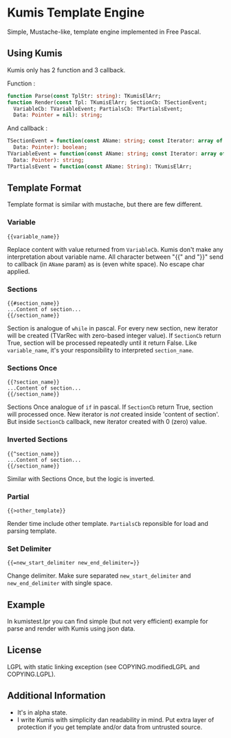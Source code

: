 # Kumis Template Engine
Simple, Mustache-like, template engine implemented in Free Pascal.

## Using Kumis
Kumis only has 2 function and 3 callback.

Function :
```pascal
function Parse(const TplStr: string): TKumisElArr;
function Render(const Tpl: TKumisElArr; SectionCb: TSectionEvent; 
  VariableCb: TVariableEvent; PartialsCb: TPartialsEvent;
  Data: Pointer = nil): string;
```

And callback :
```pascal
TSectionEvent = function(const AName: string; const Iterator: array of const;
  Data: Pointer): boolean;
TVariableEvent = function(const AName: string; const Iterator: array of const;
  Data: Pointer): string;
TPartialsEvent = function(const AName: String): TKumisElArr; 
```

## Template Format
Template format is similar with mustache, but there are few different.

### Variable
```
{{variable_name}}
```
Replace content with value returned from `VariableCb`. Kumis don't make any interpretation about variable name. All character between "{{" and "}}" send to callback (in `AName` param) as is (even white space). No escape char applied.

### Sections
```
{{#section_name}}
...Content of section...
{{/section_name}}
```
Section is analogue of `while` in pascal. For every new section, new iterator will be created (TVarRec with zero-based integer value). If `SectionCb` return True, section will be processed repeatedly until it return False. Like `variable_name`, it's your responsibility to interpreted `section_name`.

### Sections Once
```
{{?section_name}}
...Content of section...
{{/section_name}}
```
Sections Once  analogue of `if` in pascal. If `SectionCb` return True, section will processed once. New iterator is *not* created inside 'content of section'. But inside `SectionCb` callback, new iterator created with 0 (zero) value.

### Inverted Sections
```
{{^section_name}}
...Content of section...
{{/section_name}}
```
Similar with Sections Once, but the logic is inverted.

### Partial
```
{{>other_template}}
```
Render time include other template. `PartialsCb` reponsible for load and parsing template.

### Set Delimiter
```
{{=new_start_delimiter new_end_delimiter=}}
```
Change delimiter. Make sure separated `new_start_delimiter` and `new_end_delimiter` with single space.

## Example
In kumistest.lpr you can find simple (but not very efficient) example for parse and render with Kumis using json data. 

## License
LGPL with static linking exception (see COPYING.modifiedLGPL and COPYING.LGPL).

## Additional Information
* It's in alpha state.
* I write Kumis with simplicity dan readability in mind. Put extra layer of protection if you get template and/or data from untrusted source.
